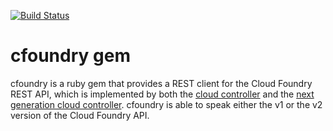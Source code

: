 [![Build Status](https://travis-ci.org/cloudfoundry/cfoundry.png)](https://travis-ci.org/cloudfoundry/cfoundry)

# cfoundry gem

cfoundry is a ruby gem that provides a REST client for the Cloud Foundry REST API, which is implemented by both the [cloud controller](https://github.com/cloudfoundry/cloud_controller) and the [next generation cloud controller](https://github.com/cloudfoundry/cloud_controller_ng). cfoundry is able to speak either the v1 or the v2 version of the Cloud Foundry API.
